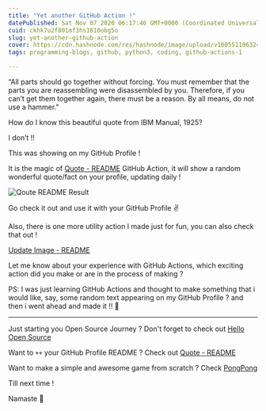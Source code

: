 ```yaml
---
title: "Yet another GitHub Action !"
datePublished: Sat Nov 07 2020 06:17:46 GMT+0000 (Coordinated Universal Time)
cuid: ckhk7u2f801mf3hs1810obg5o
slug: yet-another-github-action
cover: https://cdn.hashnode.com/res/hashnode/image/upload/v1605511063246/QnkYDAoJ1.png
tags: programming-blogs, github, python3, coding, github-actions-1

---
```


“All parts should go together without forcing. You must remember that the parts you are reassembling were disassembled by you. Therefore, if you can’t get them together again, there must be a reason. By all means, do not use a hammer.”

How do I know this beautiful quote from IBM Manual, 1925?

I don’t !!

This was showing on my GitHub Profile !

It is the magic of [Quote - README](https://github.com/marketplace/actions/quote-readme) GitHub Action, it will show a random wonderful quote/fact on your profile, updating daily !

![Qoute README Result](https://cdn.hashnode.com/res/hashnode/image/upload/v1605511061562/XRBmduzdd.png)

Go check it out and use it with your GitHub Profile ✌

Also, there is one more utility action I made just for fun, you can also check that out !

[Update Image - README](https://github.com/marketplace/actions/update-image-readme)

Let me know about your experience with GitHub Actions, which exciting action did you make or are in the process of making ?

PS: I was just learning GitHub Actions and thought to make something that i would like, say, some random text appearing on my GitHub Profile ? and then i went ahead and made it !! 🙏

---

Just starting you Open Source Journey ? Don't forget to check out [Hello Open Source](https://github.com/siddharth2016/hello-open-source)

Want to `++` your GitHub Profile README ? Check out [Quote - README](https://github.com/marketplace/actions/quote-readme)

Want to make a simple and awesome game from scratch ? Check [PongPong](https://github.com/siddharth2016/PongPong)

Till next time !

Namaste 🙏